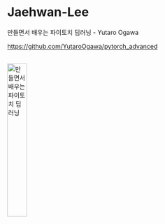 # Jaehwan-Lee
만들면서 배우는 파이토치 딥러닝 - Yutaro Ogawa 

https://github.com/YutaroOgawa/pytorch_advanced

<br>
<div align="left">
<img src="https://user-images.githubusercontent.com/76896801/147866371-a79070f9-3217-4335-af85-ea912bdabaf7.png" alt="만들면서 배우는 파이토치 딥러닝" title="만들면서 배우는 파이토치 딥러닝" width=30%>
</div>
